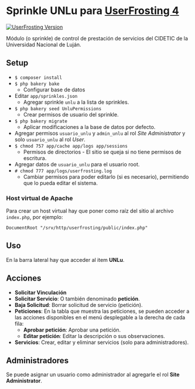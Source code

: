 # Sprinkle UNLu para [UserFrosting 4](https://www.userfrosting.com)

[![UserFrosting Version](https://img.shields.io/badge/UserFrosting->=%204.2-brightgreen.svg)](https://github.com/userfrosting/UserFrosting)

Módulo (o sprinkle) de control de prestación de servicios del CIDETIC de la
Universidad Nacional de Luján.

## Setup
* `$ composer install`
* `$ php bakery bake`
    * Configurar base de datos
* Editar `app/sprinkles.json`
    * Agregar sprinkle `unlu` a la lista de sprinkles.
* `$ php bakery seed UnluPermissions`
    * Crear permisos de usuario del sprinkle.
* `$ php bakery migrate`
    * Aplicar modificaciones a la base de datos por defecto.
* Agregar permisos `usuario_unlu` y `admin_unlu` al rol *Site Administrator* y
solo `usuario_unlu` al rol *User*.
* `$ chmod 757 app/cache app/logs app/sessions`
    * Permisos de directorios - El sitio se queja si no tiene permisos de
    escritura.
* Agregar datos de `usuario_unlu` para el usuario root.
* `# chmod 777 app/logs/userfrosting.log`
    * Cambiar permisos para poder editarlo (si es necesario), permitiendo que
    lo pueda editar el sistema.

### Host virtual de Apache

Para crear un host virtual hay que poner como raíz del sitio al archivo `index.php`, por ejemplo:

`DocumentRoot "/srv/http/userfrosting/public/index.php"`

## Uso
En la barra lateral hay que acceder al item **UNLu**.

## Acciones
* **Solicitar Vinculación**
* **Solicitar Servicio**: O también denominado **petición**.
* **Baja Solicitud**: Borrar solicitud de servicio (petición).
* **Peticiones**: En la tabla que muestra las peticiones, se pueden acceder a
las acciones disponibles en el menú desplegable a la derecha de cada fila:
    * **Aprobar petición**: Aprobar una petición.
    * **Editar petición**: Editar la descripción o sus observaciones.
* **Servicios**: Crear, editar y eliminar servicios (solo para administradores).

## Administradores
Se puede asignar un usuario como administrador al agregarle el rol
**Site Administrator**.

